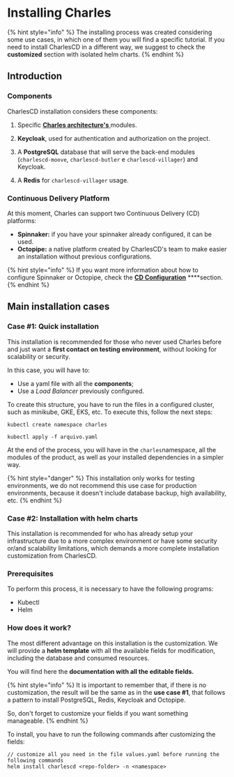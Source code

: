 # Installing Charles

{% hint style="info" %}
The installing process was created considering some use cases, in which one of them you will find a specific tutorial. If you need to install CharlesCD in a different way, we suggest to check the **customized** section with isolated helm charts.
{% endhint %}

## Introduction

### Components

CharlesCD installation considers these components:

1. Specific [**Charles architecture's** ](https://docs.charlescd.io/v/v0.2.1-eng/)modules. 
2. **Keycloak**, used for authentication and authorization on the project. 

3. A **PostgreSQL** database that will serve the back-end modules \(`charlescd-moove`, `charlescd-butler` e `charlescd-villager`\) and Keycloak. 
4. A **Redis** for `charlescd-villager` usage.

### Continuous Delivery Platform

At this moment, Charles can support two Continuous Delivery \(CD\) platforms:

* **Spinnaker:** if you have your spinnaker already configured, it can be used.  
* **Octopipe:** a native platform created by CharlesCD's team to make easier an installation without previous configurations. 

{% hint style="info" %}
If you want more information about how to configure Spinnaker or Octopipe, check the  [**CD Configuration**](https://docs.charlescd.io/v/v0.2.1-eng/reference/cd-configuration) ****section.
{% endhint %}

## Main installation cases

### Case \#1: Quick installation 

This installation is recommended for those who never used Charles before and just want a **first contact on testing environment**, without looking for scalability or security.

In this case, you will have to:

* Use a yaml file with all the **components**;
* Use a _Load Balancer_ previously configured.

To create this structure, you have to run the files in a configured cluster, such as minikube, GKE, EKS, etc. To execute this, follow the next steps:

```text
kubectl create namespace charles

kubectl apply -f arquivo.yaml
```

At the end of the process, you will have in the `charles`namespace, all the modules of the product, as well as your installed dependencies in a simpler way.

{% hint style="danger" %}
This installation only works for testing environments, we do not recommend this use case for production environments, because it doesn't include database backup, high availability, etc. 
{% endhint %}

### Case \#2:  Installation with helm charts

This installation is recommended for who has already setup your infrastructure due to a more complex environment or have some security or/and scalability limitations, which demands a more complete installation customization from CharlesCD. 

### Prerequisites 

To perform this process, it is necessary to have the following programs: 

* Kubectl
* Helm 

### How does it work?

The most different advantage on this installation is the customization. We will provide a **helm template** with all the available fields for modification, including the database and consumed resources. 

You will find here the **documentation with all the editable fields.**

{% hint style="info" %}
It is important to remember that, if there is no customization, the result will be the same as in the **use case \#1**, that follows a pattern to install PostgreSQL, Redis, Keycloak and Octopipe.

So, don't forget to customize your fields if you want something manageable. 
{% endhint %}

To install, you have to run the following commands after customizing the fields: 

```text
// customize all you need in the file values.yaml before running the following commands
helm install charlescd <repo-folder> -n <namespace>
```

